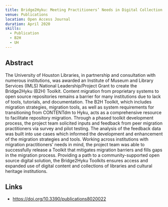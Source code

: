```yaml
---
title: Bridge2Hyku: Meeting Practitioners’ Needs in Digital Collection Migration to Open Source Samvera Repository
venue: Publications
location: Open Access Journal
duration: April 2020
skills:
  - Publication
  - B2H
  - UH
---
```


Abstract
-------

The University of Houston Libraries, in partnership and consultation with numerous institutions, was awarded an Institute of Museum and Library Services (IMLS) National Leadership/Project Grant to create the Bridge2Hyku (B2H) Toolkit. Content migration from proprietary systems to open source repositories remains a barrier for many institutions due to lack of tools, tutorials, and documentation. The B2H Toolkit, which includes migration strategies, migration tools, as well as system requirements for transitioning from CONTENTdm to Hyku, acts as a comprehensive resource to facilitate repository migration. Through a phased toolkit development process, the project team solicited inputs and feedback from peer migration practitioners via survey and pilot testing. The analysis of the feedback data was built into use cases which informed the development and enhancement of the migration strategies and tools. Working across institutions with migration practitioners’ needs in mind, the project team was able to successfully release a Toolkit that mitigates migration barriers and fills gaps in the migration process. Providing a path to a community-supported open source digital solution, the Bridge2Hyku Toolkits ensures access and expanded use of digital content and collections of libraries and cultural heritage institutions.


Links
----------

* <https://doi.org/10.3390/publications8020022>
